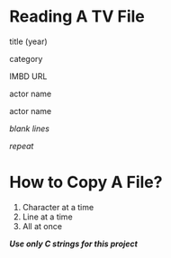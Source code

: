 # Reading A TV File #

title (year)

category

IMBD URL

actor name

actor name

*blank lines*

*repeat*

# How to Copy A File? #
1. Character at a time
2. Line at a time
3. All at once

_**Use only C strings for this project**_
